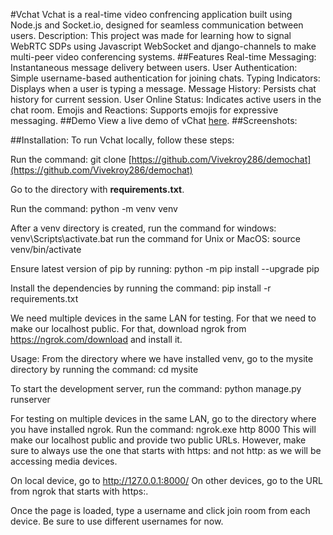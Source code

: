 #Vchat
Vchat is a real-time video confrencing application built using Node.js and Socket.io, designed for seamless communication between users.
Description: This project was made for learning how to signal WebRTC SDPs using Javascript WebSocket and django-channels to make multi-peer video conferencing systems.
##Features
Real-time Messaging: Instantaneous message delivery between users.
User Authentication: Simple username-based authentication for joining chats.
Typing Indicators: Displays when a user is typing a message.
Message History: Persists chat history for current session.
User Online Status: Indicates active users in the chat room.
Emojis and Reactions: Supports emojis for expressive messaging.
##Demo
View a live demo of vChat [here](https://vchat-990c.onrender.com).
##Screenshots:

##Installation:
To run Vchat locally, follow these steps:


Run the command: git clone [https://github.com/Vivekroy286/demochat](https://github.com/Vivekroy286/demochat)

Go to the directory with **requirements.txt**.

Run the command: python -m venv venv

After a venv directory is created, run the command for windows: venv\Scripts\activate.bat run the command for Unix or MacOS: source venv/bin/activate

Ensure latest version of pip by running: python -m pip install --upgrade pip

Install the dependencies by running the command: pip install -r requirements.txt

We need multiple devices in the same LAN for testing. For that we need to make our localhost public. For that, download ngrok from https://ngrok.com/download and install it.

Usage: From the directory where we have installed venv, go to the mysite directory by running the command: cd mysite

To start the development server, run the command: python manage.py runserver

For testing on multiple devices in the same LAN, go to the directory where you have installed ngrok. Run the command: ngrok.exe http 8000 This will make our localhost public and provide two public URLs. However, make sure to always use the one that starts with https: and not http: as we will be accessing media devices.

On local device, go to http://127.0.0.1:8000/ On other devices, go to the URL from ngrok that starts with https:.

Once the page is loaded, type a username and click join room from each device. Be sure to use different usernames for now.

